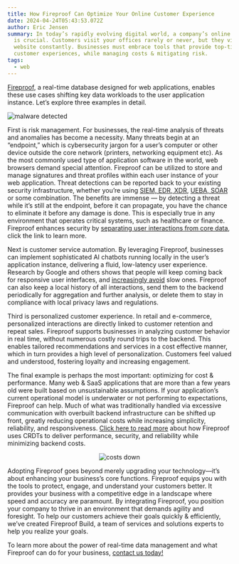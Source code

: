```yaml
---
title: How Fireproof Can Optimize Your Online Customer Experience
date: 2024-04-24T05:43:53.072Z
author: Eric Jensen
summary: In today’s rapidly evolving digital world, a company’s online presence
  is crucial. Customers visit your offices rarely or never, but they visit your
  website constantly. Businesses must embrace tools that provide top-tier
  customer experiences, while managing costs & mitigating risk.
tags:
  - web
---
```

[Fireproof](https://use-fireproof.com/), a real-time database designed for web applications, enables these use cases shifting key data workloads to the user application instance. Let’s explore three examples in detail. 

![malware detected](/static/img/dall·e-2024-04-23-22.25.21-a-digital-artwork-of-a-person-sitting-at-a-table-in-a-comfortable-coffee-shop-hands-typing-on-a-laptop-keyboard.-the-laptop-screen-is-clearly-visible.webp)

First is risk management. For businesses, the real-time analysis of threats and anomalies has become a necessity. Many threats begin at an “endpoint,” which is cybersecurity jargon for a user’s computer or other device outside the core network (printers, networking equipment etc). As the most commonly used type of application software in the world, web browsers demand special attention. Fireproof can be utilized to store and manage signatures and threat profiles within each user instance of your web application. Threat detections can be reported back to your existing security infrastructure, whether you’re using [SIEM, EDR, XDR](https://logrhythm.com/blog/a-guide-to-edr-ndr-xdr-and-siem/), [UEBA, SOAR](https://thisvsthat.io/soar-vs-ueba) or some combination. The benefits are immense — by detecting a threat while it’s still at the endpoint, before it can propagate, you have the chance to eliminate it before any damage is done. This is especially true in any environment that operates critical systems, such as healthcare or finance. Fireproof enhances security by [separating user interactions from core data](https://fireproof.storage/posts/accountability-for-ai-copilots/), click the link to learn more. 

Next is customer service automation. By leveraging Fireproof, businesses can implement sophisticated AI chatbots running locally in the user’s application instance, delivering a fluid, low-latency user experience. Research by Google and others shows that people will keep coming back for responsive user interfaces, and [increasingly avoid](https://research.google/blog/speed-matters/) slow ones. Fireproof can also keep a local history of all interactions, send them to the backend periodically for aggregation and further analysis, or delete them to stay in compliance with local privacy laws and regulations.

Third is personalized customer experience. In retail and e-commerce, personalized interactions are directly linked to customer retention and repeat sales. Fireproof supports businesses in analyzing customer behavior in real time, without numerous costly round trips to the backend. This enables tailored recommendations and services in a cost effective manner, which in turn provides a high level of personalization. Customers feel valued and understood, fostering loyalty and increasing engagement.

The final example is perhaps the most important: optimizing for cost & performance. Many web & SaaS applications that are more than a few years old were built based on unsustainable assumptions. If your application’s current operational model is underwater or not performing to expectations, Fireproof can help. Much of what was traditionally handled via excessive communication with overbuilt backend infrastructure can be shifted up front, greatly reducing operational costs while increasing simplicity, reliability, and responsiveness. [Click here to read more](https://fireproof.storage/posts/why-verifiable-crdts-are-the-future-of-web-data/) about how Fireproof uses CRDTs to deliver performance, security, and reliability while minimizing backend costs. 

<div style="text-align: center;">

![costs down](https://www.deskera.com/blog/content/images/2021/05/increase-revenue-reduce-costs.jpg)

</div>
Adopting Fireproof goes beyond merely upgrading your technology—it’s about enhancing your business’s core functions. Fireproof equips you with the tools to protect, engage, and understand your customers better. It provides your business with a competitive edge in a landscape where speed and accuracy are paramount. By integrating Fireproof, you position your company to thrive in an environment that demands agility and foresight. To help our customers achieve their goals quickly & efficiently, we’ve created Fireproof Build, a team of services and solutions experts to help you realize your goals. 

To learn more about the power of real-time data management and what Fireproof can do for your business, [contact us today!](http://customer-success@fireproof.storage)